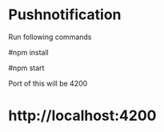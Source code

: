 # Pushnotification

Run following commands

#npm install

#npm start

Port of this will be 4200

# http://localhost:4200
